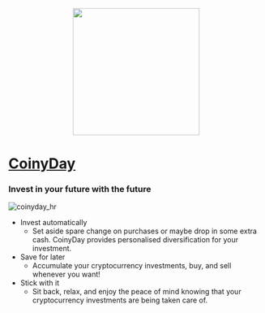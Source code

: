 <p align="center">
  <img src="https://i.imgur.com/DplxWak.png" width="250" height="250">
</p>

# [CoinyDay](http://www.coinyday.com)
### Invest in your future with the future

![coinyday_hr](https://pbs.twimg.com/media/DrDq23OUUAACoy5.png:large)

* Invest automatically
  - Set aside spare change on purchases or maybe drop in some extra cash. CoinyDay provides personalised diversification for your investment.
* Save for later
  - Accumulate your cryptocurrency investments, buy, and sell whenever you want!
* Stick with it
  - Sit back, relax, and enjoy the peace of mind knowing that your cryptocurrency investments are being taken care of.
